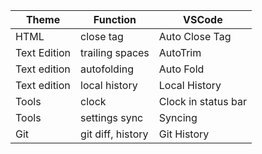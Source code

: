 Theme | Function | VSCode
----- | -------- | -------
HTML | close tag | Auto Close Tag
Text Edition | trailing spaces | AutoTrim
Text edition | autofolding | Auto Fold
Text edition | local history | Local History
Tools | clock | Clock in status bar
Tools | settings sync | Syncing
Git | git diff, history | Git History